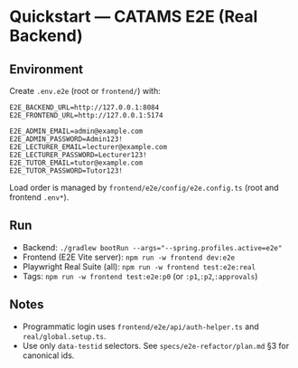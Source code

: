 # Quickstart — CATAMS E2E (Real Backend)

## Environment
Create `.env.e2e` (root or `frontend/`) with:

```
E2E_BACKEND_URL=http://127.0.0.1:8084
E2E_FRONTEND_URL=http://127.0.0.1:5174

E2E_ADMIN_EMAIL=admin@example.com
E2E_ADMIN_PASSWORD=Admin123!
E2E_LECTURER_EMAIL=lecturer@example.com
E2E_LECTURER_PASSWORD=Lecturer123!
E2E_TUTOR_EMAIL=tutor@example.com
E2E_TUTOR_PASSWORD=Tutor123!
```

Load order is managed by `frontend/e2e/config/e2e.config.ts` (root and frontend `.env*`).

## Run
- Backend: `./gradlew bootRun --args="--spring.profiles.active=e2e"`
- Frontend (E2E Vite server): `npm run -w frontend dev:e2e`
- Playwright Real Suite (all): `npm run -w frontend test:e2e:real`
- Tags: `npm run -w frontend test:e2e:p0` (or `:p1`,`:p2`,`:approvals`)

## Notes
- Programmatic login uses `frontend/e2e/api/auth-helper.ts` and `real/global.setup.ts`.
- Use only `data-testid` selectors. See `specs/e2e-refactor/plan.md` §3 for canonical ids.
